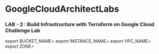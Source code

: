 # GoogleCloudArchitectLabs

### LAB - 2 : Build Infrastructure with Terraform on Google Cloud Challenge Lab

export BUCKET_NAME=
export INSTANCE_NAME=
export VPC_NAME=
export ZONE=



